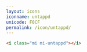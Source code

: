 ```yaml
---
layout: icons
iconname: untappd
unicode: F0CF
permalink: /icon/untappd/
---
```


``` html
<i class="mi mi-untappd"></i>
```
